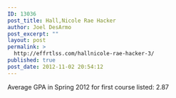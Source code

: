 ```yaml
---
ID: 13036
post_title: Hall,Nicole Rae Hacker
author: Joel DesArmo
post_excerpt: ""
layout: post
permalink: >
  http://effrtlss.com/hallnicole-rae-hacker-3/
published: true
post_date: 2012-11-02 20:54:12
---
```

<p>Average GPA in Spring 2012 for first course listed: 2.87</p>